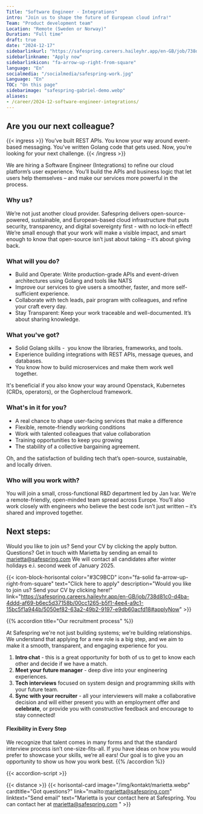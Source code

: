 ```yaml
---
Title: "Software Engineer - Integrations"
intro: "Join us to shape the future of European cloud infra!"
Team: "Product development team"
Location: "Remote (Sweden or Norway)"
Duration: "Full time"
draft: true
date: "2024-12-17"
sidebarlinkurl: "https://safespring.careers.haileyhr.app/en-GB/job/738d81c0-d4ba-4ddd-af69-b6ec5d37158b/00cc1265-b5f1-4ee4-a9c1-15bc5f1a944b/5050ef82-63a2-49b2-9197-e9db60acfd18#applyNow"
sidebarlinkname: "Apply now"
sidebarlinkicon: "fa-arrow-up-right-from-square"
language: "En"
socialmedia: "/socialmedia/safespring-work.jpg"
Language: "En"
TOC: "On this page"
sidebarimage: "safespring-gabriel-demo.webp"
aliases:
- /career/2024-12-software-engineer-integrations/
---
```


## Are you our next colleague?

{{< ingress >}}
You’ve built REST APIs. You know your way around event-based messaging. You’ve written Golang code that gets used. Now, you’re looking for your next challenge.
{{< /ingress >}}

We are hiring a Software Engineer (Integrations) to refine our cloud platform’s user experience. You’ll build the APIs and business logic that let users help themselves – and make our services more powerful in the process.

### Why us?
We’re not just another cloud provider. Safespring delivers open-source-powered, sustainable, and European-based cloud infrastructure that puts security, transparency, and digital sovereignty first - with no lock-in effect! We’re small enough that your work will make a visible impact, and smart enough to know that open-source isn’t just about taking – it’s about giving back.

### What will you do?
- Build and Operate: Write production-grade APIs and event-driven architectures using Golang and tools like NATS
- Improve our services to give users a smoother, faster, and more self-sufficient experience.
- Collaborate with tech leads, pair program with colleagues, and refine your craft every day.
- Stay Transparent: Keep your work traceable and well-documented. It’s about sharing knowledge.

### What you've got?
- Solid Golang skills -  you know the libraries, frameworks, and tools.
- Experience building integrations with REST APIs, message queues, and databases.
- You know how to build microservices and make them work well together.

It's beneficial if you also know your way around Openstack, Kubernetes (CRDs, operators), or the Gophercloud framework. 

### What's in it for you?
- A real chance to shape user-facing services that make a difference
- Flexible, remote-friendly working conditions
- Work with talented colleagues that value collaboration 
- Training opportunities to keep you growing
- The stability of a collective bargaining agreement.

Oh, and the satisfaction of building tech that’s open-source, sustainable, and locally driven.

### Who will you work with? 
You will join a small, cross-functional R&D department led by Jan Ivar. We’re a remote-friendly, open-minded team spread across Europe.
You’ll also work closely with engineers who believe the best code isn’t just written – it’s shared and improved together.


## Next steps: 
Would you like to join us? Send your CV by clicking the apply button. 
Questions? Get in touch with Marietta by sending an email to marietta@safespring.com 
We will contact all candidates after winter holidays e.i. second week of January 2025. 

{{< icon-block-horisontal color="#3C9BCD" icon="fa-solid fa-arrow-up-right-from-square" text="Click here to apply" description="Would you like to join us? Send your CV by clicking here!" link="https://safespring.careers.haileyhr.app/en-GB/job/738d81c0-d4ba-4ddd-af69-b6ec5d37158b/00cc1265-b5f1-4ee4-a9c1-15bc5f1a944b/5050ef82-63a2-49b2-9197-e9db60acfd18#applyNow" >}}



{{% accordion title="Our recruitment process" %}}

At Safespring we're not just building systems; we're building relationships. We understand that applying for a new role is a big step, and we aim to make it a smooth, transparent, and engaging experience for you.

1.	**Intro chat** - this is a great opportunity for both of us to get to know each other and decide if we have a match. 
2.	**Meet your future manager** - deep dive into your engineering experiences.  
3.	**Tech interviews** focused on system design and programming skills with your future team.
4.	**Sync with your recruiter** - all your interviewers will make a collaborative decision and will either present you with an employment offer and **celebrate**, or provide you with constructive feedback and encourage to stay connected! 
 
#### Flexibility in Every Step
We recognize that talent comes in many forms and that the standard interview process isn’t one-size-fits-all. If you have ideas on how you would prefer to showcase your skills, we’re all ears! Our goal is to give you an opportunity to show us how you work best.
{{% /accordion %}}

{{< accordion-script >}}


{{< distance >}}
{{< horisontal-card image="/img/kontakt/marietta.webp" cardtitle="Got questions?" link="mailto:marietta@safespring.com" linktext="Send email" text="Marietta is your contact here at Safespring. You can contact her at marietta@safespring.com " >}}
